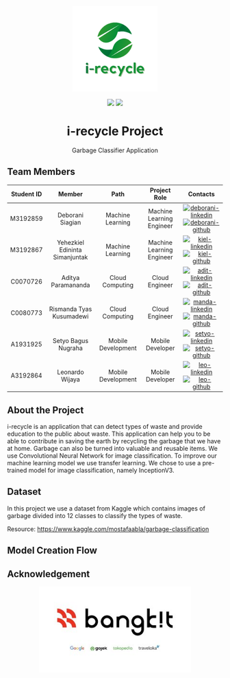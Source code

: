 <br />
<p align="center">
  <a href="#">
    <img src="assets/i-recycle.png" alt="logo i-recycle" height="200">
  </a>
  
  <p align="center">
    <img src="https://img.shields.io/badge/Team-3R-5ff816">
    <img src="https://img.shields.io/badge/ID-B21_CAP0122-5ff816?">
  </p>

  <h1 align="center">i-recycle Project</h1>
  
   <p align="center">Garbage Classifier Application</p>
   
## Team Members

| Student ID |             Member             |        Path        |                Project Role                |                                                  Contacts                                                  |
| :--------: | :----------------------------: | :----------------: | :----------------------------------------: | :--------------------------------------------------------------------------------------------------------: |
|  M3192859  |        Deborani Siagian        |  Machine Learning  |  Machine Learning Engineer |     [![deborani-linkedin][linkedin-shield]][deborani-linkedin-url][![deborani-github][github-shield]][deborani-github-url]     |
|  M3192867  | Yehezkiel Edininta Simanjuntak |  Machine Learning  |         Machine Learning Engineer          |     [![kiel-linkedin][linkedin-shield]][kiel-linkedin-url][![kiel-github][github-shield]][kiel-github-url]     |
|  C0070726  |       Aditya Paramananda       |  Cloud Computing |              Cloud Engineer              | [![adit-linkedin][linkedin-shield]][adit-linkedin-url][![adit-github][github-shield]][adit-github-url] |
|  C0080773  |    Rismanda Tyas Kusumadewi    | Cloud Computing |              Cloud Engineer             | [![manda-linkedin][linkedin-shield]][manda-linkedin-url][![manda-github][github-shield]][manda-github-url] |
|  A1931925  |      Setyo Bagus Nugraha       | Mobile Development    |                      Mobile Developer                | [![setyo-linkedin][linkedin-shield]][setyo-linkedin-url][![setyo-github][github-shield]][setyo-github-url] |
|  A3192864  |         Leonardo Wijaya        |  Mobile Development   |                      Mobile Developer              |     [![leo-linkedin][linkedin-shield]][leo-linkedin-url][![leo-github][github-shield]][leo-github-url]     |

## About the Project
i-recycle is an application that can detect types of waste and provide education to the public about waste. This application can help you to be able to contribute in saving the earth by recycling the garbage that we have at home. Garbage can also be turned into valuable and reusable items. We use Convolutional Neural Network for image classification. To improve our machine learning model we use transfer learning. We chose to use a pre-trained model for image classification, namely InceptionV3.

## Dataset
In this project we use a dataset from Kaggle which contains images of garbage divided into 12 classes to classify the types of waste. 

Resource: https://www.kaggle.com/mostafaabla/garbage-classification

## Model Creation Flow

## Acknowledgement

<p align="center">
  <img src="assets/logo-bangkit.jpg" alt="logo bangkit" height="200"></img>
</p>

<!-- LinkedIn Link -->

[linkedin-shield]: https://img.shields.io/badge/LinkedIn--blue?style=social&logo=Linkedin
[deborani-linkedin-url]: https://www.linkedin.com/in/deborani-siagian-a97620185/
[kiel-linkedin-url]: https://www.linkedin.com/in/yehezkieles/
[adit-linkedin-url]: https://www.linkedin.com/
[manda-linkedin-url]: https://www.linkedin.com/in/rismanda-k-791b1211a
[setyo-linkedin-url]: https://www.linkedin.com/in/setyo-bagus-nugraha/
[leo-linkedin-url]: https://www.linkedin.com/in/leonardo-wijaya-67aa10194/

<!-- Github Link -->

[github-shield]: https://img.shields.io/badge/GitHub--blue?style=social&logo=Github
[kiel-github-url]: https://github.com/yehezkielesmjtk
[deborani-github-url]: https://github.com/DeboraniSiagian
[adit-github-url]: https://github.com/Aditpara20
[manda-github-url]: https://github.com/risma
[setyo-github-url]: https://github.com/setyobagus01
[leo-github-url]: https://github.com/Leonardowjy
